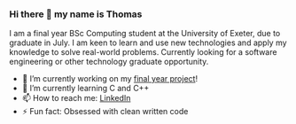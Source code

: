 ### Hi there 👋 my name is Thomas
I am a final year BSc Computing student at the University of Exeter, due to graduate in July. I am keen to learn and use new technologies and apply my knowledge to solve real-world problems. Currently looking for a software engineering or other technology graduate opportunity.

- 🔭 I’m currently working on my [final year project](https://github.com/ThomasJFarrar/Puzzle-Cascade)!
- 🌱 I’m currently learning C and C++
- 📫 How to reach me: [LinkedIn](https://www.linkedin.com/in/thomas-farrar/)
- ⚡ Fun fact: Obsessed with clean written code
